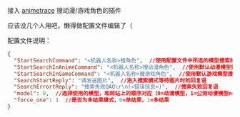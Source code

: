 接入 [animetrace](https://ai.animedb.cn/) 搜动漫/游戏角色的插件

应该没几个人用吧，懒得做配置文件编辑了（

配置文件说明：

```Json
{
  "StartSearchCommand": "<机器人名称>搜角色",  //使用配置文件中所选的模型搜索的命令
  "StartSearchInAnimeCommand": "<机器人名称>搜动漫角色",  //使用默认动漫模型搜索的命令
  "StartSearchInGameCommand": "<机器人名称>搜游戏角色",  //使用默认游戏模型搜索的命令
  "SearchStartReply": "请发送图片",  //进入搜索模式等待图片时的回复语
  "SearchErrortReply": "搜索失败QAQ\r\n(<错误信息>)",  //搜索失败回复语
  "model": 0,  //选择使用的模型，和网站上的顺序对应（0=动漫模型，1=公测动漫模型no1，2=高级动漫模型，3=GalGame模型）
  "force_one": 1  //是否为多结果模式，0=单结果，1=多结果
}
```
